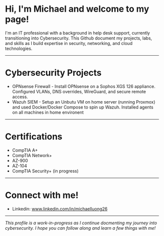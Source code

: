 # Hi, I'm Michael and welcome to my page!

I'm an IT professional with a background in help desk support, currently transitioning into Cybersecurity.
This Github document my projects, labs, and skills as I build expertise in security, networking, and cloud technologies.

-----

# Cybersecurity Projects
- OPNsense Firewall - Install OPNsense on a Sophos XGS 126 appliance. Configured VLANs, DNS overrides, WireGuard, and secure remote access.
- Wazuh SIEM - Setup an Unbutu VM on home server (running Proxmox) and used Docker/Docker Compose to spin up Wazuh. Installed agents on all machines in home         environent

-----

# Certifications
- CompTIA A+
- CompTIA Network+
- AZ-900
- AZ-104
- CompTIA Security+ (in progress)

-----

# Connect with me!
- Linkedin: www.linkedin.com/in/michaelluong26

-----

*This profile is a work-in-progress as I continue docmenting my journey into cybersecurity. I hope you can follow along and learn a few things with me!*
